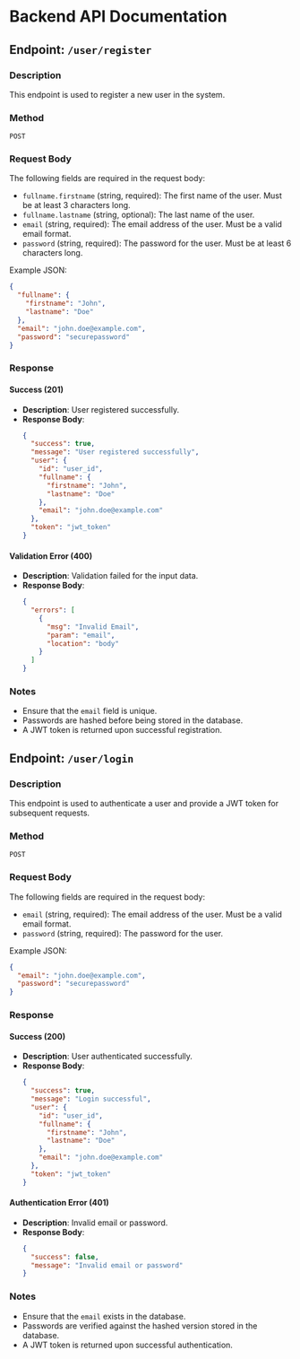 #  Backend API Documentation

## Endpoint: `/user/register`

### Description
This endpoint is used to register a new user in the system.

### Method
`POST`

### Request Body
The following fields are required in the request body:
- `fullname.firstname` (string, required): The first name of the user. Must be at least 3 characters long.
- `fullname.lastname` (string, optional): The last name of the user.
- `email` (string, required): The email address of the user. Must be a valid email format.
- `password` (string, required): The password for the user. Must be at least 6 characters long.

Example JSON:
```json
{
  "fullname": {
    "firstname": "John",
    "lastname": "Doe"
  },
  "email": "john.doe@example.com",
  "password": "securepassword"
}
```

### Response

#### Success (201)
- **Description**: User registered successfully.
- **Response Body**:
  ```json
  {
    "success": true,
    "message": "User registered successfully",
    "user": {
      "id": "user_id",
      "fullname": {
        "firstname": "John",
        "lastname": "Doe"
      },
      "email": "john.doe@example.com"
    },
    "token": "jwt_token"
  }
  ```

#### Validation Error (400)
- **Description**: Validation failed for the input data.
- **Response Body**:
  ```json
  {
    "errors": [
      {
        "msg": "Invalid Email",
        "param": "email",
        "location": "body"
      }
    ]
  }
  ```

### Notes
- Ensure that the `email` field is unique.
- Passwords are hashed before being stored in the database.
- A JWT token is returned upon successful registration.

## Endpoint: `/user/login`

### Description
This endpoint is used to authenticate a user and provide a JWT token for subsequent requests.

### Method
`POST`

### Request Body
The following fields are required in the request body:
- `email` (string, required): The email address of the user. Must be a valid email format.
- `password` (string, required): The password for the user.

Example JSON:
```json
{
  "email": "john.doe@example.com",
  "password": "securepassword"
}
```

### Response

#### Success (200)
- **Description**: User authenticated successfully.
- **Response Body**:
  ```json
  {
    "success": true,
    "message": "Login successful",
    "user": {
      "id": "user_id",
      "fullname": {
        "firstname": "John",
        "lastname": "Doe"
      },
      "email": "john.doe@example.com"
    },
    "token": "jwt_token"
  }
  ```

#### Authentication Error (401)
- **Description**: Invalid email or password.
- **Response Body**:
  ```json
  {
    "success": false,
    "message": "Invalid email or password"
  }
  ```

### Notes
- Ensure that the `email` exists in the database.
- Passwords are verified against the hashed version stored in the database.
- A JWT token is returned upon successful authentication.
